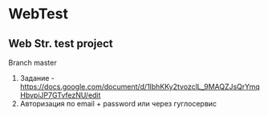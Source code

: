 # WebTest

## Web Str. test project

Branch master

1) Задание - https://docs.google.com/document/d/1lbhKKy2tvozclL_9MAQZJsQrYmqHbvpiJP7GTvfezNU/edit
2) Авторизация по email + password или через гуглосервис
